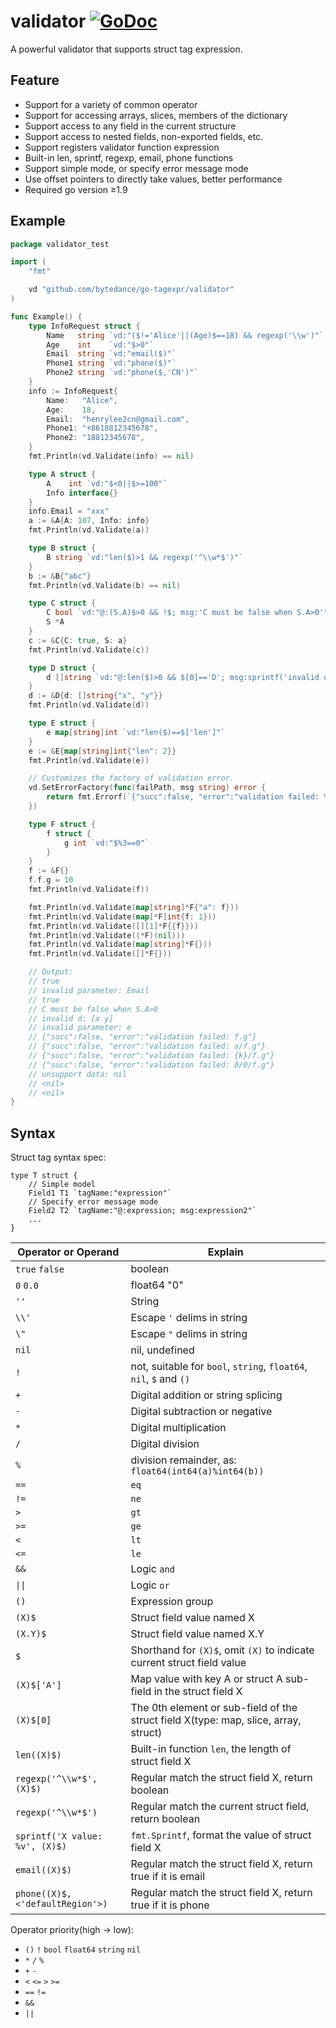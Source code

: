 # validator [![GoDoc](https://img.shields.io/badge/godoc-reference-blue.svg?style=flat-square)](http://godoc.org/github.com/bytedance/go-tagexpr/validator)

A powerful validator that supports struct tag expression.

## Feature

- Support for a variety of common operator
- Support for accessing arrays, slices, members of the dictionary
- Support access to any field in the current structure
- Support access to nested fields, non-exported fields, etc.
- Support registers validator function expression
- Built-in len, sprintf, regexp, email, phone functions
- Support simple mode, or specify error message mode
- Use offset pointers to directly take values, better performance
- Required go version ≥1.9

## Example

```go
package validator_test

import (
	"fmt"

	vd "github.com/bytedance/go-tagexpr/validator"
)

func Example() {
	type InfoRequest struct {
		Name   string `vd:"($!='Alice'||(Age)$==18) && regexp('\\w')"`
		Age    int    `vd:"$>0"`
		Email  string `vd:"email($)"`
		Phone1 string `vd:"phone($)"`
		Phone2 string `vd:"phone($,'CN')"`
	}
	info := InfoRequest{
		Name:   "Alice",
		Age:    18,
		Email:  "henrylee2cn@gmail.com",
		Phone1: "+8618812345678",
		Phone2: "18812345678",
	}
	fmt.Println(vd.Validate(info) == nil)

	type A struct {
		A    int `vd:"$<0||$>=100"`
		Info interface{}
	}
	info.Email = "xxx"
	a := &A{A: 107, Info: info}
	fmt.Println(vd.Validate(a))

	type B struct {
		B string `vd:"len($)>1 && regexp('^\\w*$')"`
	}
	b := &B{"abc"}
	fmt.Println(vd.Validate(b) == nil)

	type C struct {
		C bool `vd:"@:(S.A)$>0 && !$; msg:'C must be false when S.A>0'"`
		S *A
	}
	c := &C{C: true, S: a}
	fmt.Println(vd.Validate(c))

	type D struct {
		d []string `vd:"@:len($)>0 && $[0]=='D'; msg:sprintf('invalid d: %v',$)"`
	}
	d := &D{d: []string{"x", "y"}}
	fmt.Println(vd.Validate(d))

	type E struct {
		e map[string]int `vd:"len($)==$['len']"`
	}
	e := &E{map[string]int{"len": 2}}
	fmt.Println(vd.Validate(e))

	// Customizes the factory of validation error.
	vd.SetErrorFactory(func(failPath, msg string) error {
		return fmt.Errorf(`{"succ":false, "error":"validation failed: %s"}`, failPath)
	})

	type F struct {
		f struct {
			g int `vd:"$%3==0"`
		}
	}
	f := &F{}
	f.f.g = 10
	fmt.Println(vd.Validate(f))

	fmt.Println(vd.Validate(map[string]*F{"a": f}))
	fmt.Println(vd.Validate(map[*F]int{f: 1}))
	fmt.Println(vd.Validate([][1]*F{{f}}))
	fmt.Println(vd.Validate((*F)(nil)))
	fmt.Println(vd.Validate(map[string]*F{}))
	fmt.Println(vd.Validate([]*F{}))

	// Output:
	// true
	// invalid parameter: Email
	// true
	// C must be false when S.A>0
	// invalid d: [x y]
	// invalid parameter: e
	// {"succ":false, "error":"validation failed: f.g"}
	// {"succ":false, "error":"validation failed: a/f.g"}
	// {"succ":false, "error":"validation failed: {k}/f.g"}
	// {"succ":false, "error":"validation failed: 0/0/f.g"}
	// unsupport data: nil
	// <nil>
	// <nil>
}
```

## Syntax

Struct tag syntax spec:

```
type T struct {
	// Simple model
    Field1 T1 `tagName:"expression"`
	// Specify error message mode
    Field2 T2 `tagName:"@:expression; msg:expression2"`
    ...
}
```

|Operator or Operand|Explain|
|-----|---------|
|`true` `false`|boolean|
|`0` `0.0`|float64 "0"|
|`''`|String|
|`\\'`| Escape `'` delims in string|
|`\"`| Escape `"` delims in string|
|`nil`|nil, undefined|
|`!`|not, suitable for `bool`, `string`, `float64`, `nil`, `$` and `()`|
|`+`|Digital addition or string splicing|
|`-`|Digital subtraction or negative|
|`*`|Digital multiplication|
|`/`|Digital division|
|`%`|division remainder, as: `float64(int64(a)%int64(b))`|
|`==`|`eq`|
|`!=`|`ne`|
|`>`|`gt`|
|`>=`|`ge`|
|`<`|`lt`|
|`<=`|`le`|
|`&&`|Logic `and`|
|`\|\|`|Logic `or`|
|`()`|Expression group|
|`(X)$`|Struct field value named X|
|`(X.Y)$`|Struct field value named X.Y|
|`$`|Shorthand for `(X)$`, omit `(X)` to indicate current struct field value|
|`(X)$['A']`|Map value with key A or struct A sub-field in the struct field X|
|`(X)$[0]`|The 0th element or sub-field of the struct field X(type: map, slice, array, struct)|
|`len((X)$)`|Built-in function `len`, the length of struct field X|
|`regexp('^\\w*$', (X)$)`|Regular match the struct field X, return boolean|
|`regexp('^\\w*$')`|Regular match the current struct field, return boolean|
|`sprintf('X value: %v', (X)$)`|`fmt.Sprintf`, format the value of struct field X|
|`email((X)$)`|Regular match the struct field X, return true if it is email|
|`phone((X)$,<'defaultRegion'>)`|Regular match the struct field X, return true if it is phone|

<!-- |`(X)$k`|Traverse each element key of the struct field X(type: map, slice, array)|
|`(X)$v`|Traverse each element value of the struct field X(type: map, slice, array)| -->

<!-- |`&`|Integer bitwise `and`|
|`\|`|Integer bitwise `or`|
|`^`|Integer bitwise `not` or `xor`|
|`&^`|Integer bitwise `clean`|
|`<<`|Integer bitwise `shift left`|
|`>>`|Integer bitwise `shift right`| -->

Operator priority(high -> low):

* `()` `!` `bool` `float64` `string` `nil`
* `*` `/` `%`
* `+` `-`
* `<` `<=` `>` `>=`
* `==` `!=`
* `&&`
* `||`
